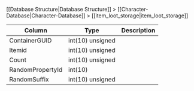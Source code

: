 [[Database Structure|Database Structure]] > [[Character-Database|Character-Database]] > [[item_loot_storage|item_loot_storage]]

Column | Type | Description
--- | --- | ---
ContainerGUID | int(10) unsigned | 
Itemid | int(10) unsigned | 
Count | int(10) unsigned | 
RandomPropertyId | int(10) | 
RandomSuffix | int(10) unsigned | 
